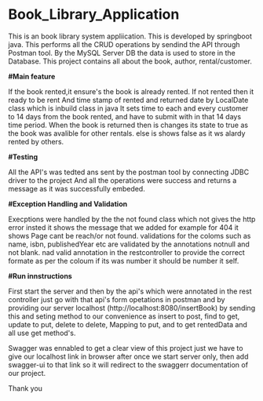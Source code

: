 # Book_Library_Application

This is an book library system appliication.
This is developed by springboot java.
This performs all the CRUD operations by sendind the API through Postman tool.
By the MySQL Server DB the data is used to store in the Database.
This project contains all about the book, author, rental/customer.

**#Main feature**

If the book rented,it ensure's the book is already rented. If not rented then it ready to be rent
And time stamp of rented and returned date by LocalDate class which is inbuild class in java
It sets time to each and every customer to 14 days from the book rented, and have to submit with in that 14 days time period.
When the book is returned then is changes its state to true as the book was avalible for other rentals. else is shows false as it ws alardy rented by others.

**#Testing**

All the API's was tedted ans sent by the postman tool by connecting JDBC driver to the project
And all the operations were success and returns a message as it was successfully embeded.

**#Exception Handling and Validation**

Execptions were handled by the the not found class which not gives the http error insted it shows the message that we added for example for 404 it shows Page cant be reach/or not found.
validations for the coloms such as name, isbn, publishedYear etc are validated by the annotations notnull and not blank. nad valid annotation in the restcontroller to provide the correct formate as per the coloum if its was number it should be number it self.

**#Run innstructions**

First start the server and then by the api's which were annotated in the rest controller just go with that api's form opetations in postman and by providing our server localhost (http://localhost:8080/insertBook)
by sending this and seting method to our convenience as insert to post, find to get, update to put, delete to delete, Mapping to put, and to get rentedData and all use get method's.

Swagger was ennabled to get a clear view of this project just we have to give our localhost link in browser after once we start server only, then add swagger-ui to that link so it will redirect to the swaggerr documentation of our project.

Thank you
